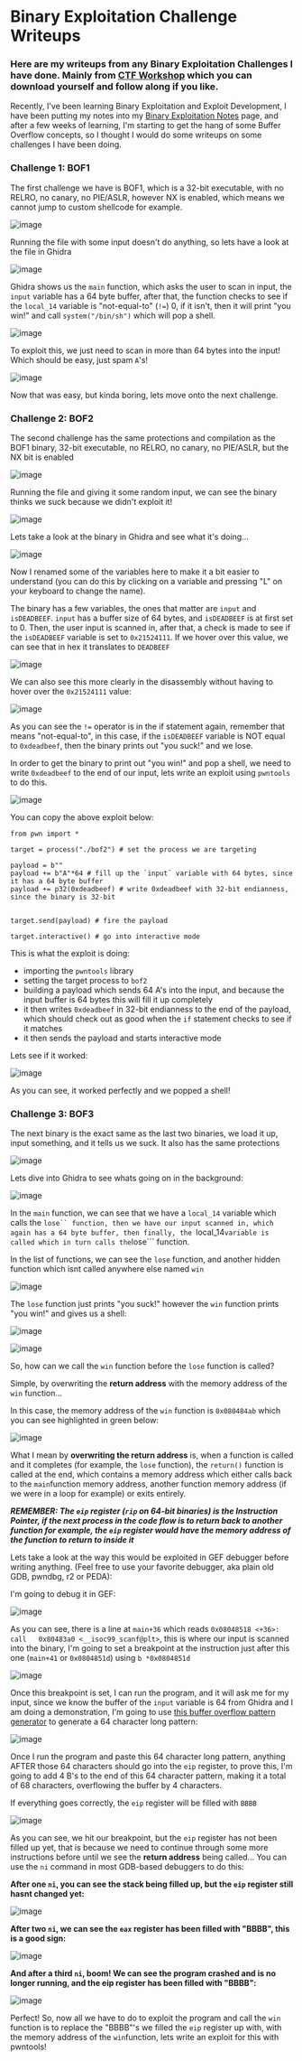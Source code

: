 # Binary Exploitation Challenge Writeups

### Here are my writeups from any Binary Exploitation Challenges I have done. Mainly from [CTF Workshop](https://github.com/kablaa/CTF-Workshop) which you can download yourself and follow along if you like.

Recently, I've been learning Binary Exploitation and Exploit Development, I have been putting my notes into my [Binary Exploitation Notes](./binex.html) page, and after a few weeks of learning, I'm starting to get the hang of some Buffer Overflow concepts, so I thought I would do some writeups on some challenges I have been doing.

### Challenge 1: BOF1

The first challenge we have is BOF1, which is a 32-bit executable, with no RELRO, no canary, no PIE/ASLR, however NX is enabled, which means we cannot jump to custom shellcode for example.

![image](https://github.com/0xwyvn/0xwyvn.github.io/assets/114181159/09e715ca-2a6e-4da4-9c93-abad584fab02)

Running the file with some input doesn't do anything, so lets have a look at the file in Ghidra

![image](https://github.com/0xwyvn/0xwyvn.github.io/assets/114181159/5e58e5e2-d4ba-4a5d-9341-3e58bcde43e7)

Ghidra shows us the ```main``` function, which asks the user to scan in input, the ```input``` variable has a 64 byte buffer, after that, the function checks to see if the ```local_14``` variable is "not-equal-to" (```!=```) 0, if it isn't, then it will print "you win!" and call ```system("/bin/sh")``` which will pop a shell. 

![image](https://github.com/0xwyvn/0xwyvn.github.io/assets/114181159/83ba27df-8096-48ef-96bd-6bb3c93dcc45)

To exploit this, we just need to scan in more than 64 bytes into the input! Which should be easy, just spam ```A```'s!

![image](https://github.com/0xwyvn/0xwyvn.github.io/assets/114181159/67cee650-166b-44d2-8b3f-8958be2e7bac)

Now that was easy, but kinda boring, lets move onto the next challenge.

### Challenge 2: BOF2

The second challenge has the same protections and compilation as the BOF1 binary, 32-bit executable, no RELRO, no canary, no PIE/ASLR, but the NX bit is enabled

![image](https://github.com/0xwyvn/0xwyvn.github.io/assets/114181159/2d865daf-ad34-442b-8c71-dafa08535d4e)

Running the file and giving it some random input, we can see the binary thinks we suck because we didn't exploit it!

![image](https://github.com/0xwyvn/0xwyvn.github.io/assets/114181159/81f6b059-46b8-42be-a102-7064ce9bd7c7)

Lets take a look at the binary in Ghidra and see what it's doing...

![image](https://github.com/0xwyvn/0xwyvn.github.io/assets/114181159/7764f442-5edf-4476-a4c7-e32cbdc378bf)

Now I renamed some of the variables here to make it a bit easier to understand (you can do this by clicking on a variable and pressing "L" on your keyboard to change the name).

The binary has a few variables, the ones that matter are ```input``` and ```isDEADBEEF```. ```input``` has a buffer size of 64 bytes, and ```isDEADBEEF``` is at first set to 0. Then, the user input is scanned in, after that, a check is made to see if the ```isDEADBEEF``` variable is set to ```0x21524111```. If we hover over this value, we can see that in hex it translates to ```DEADBEEF```

![image](https://github.com/0xwyvn/0xwyvn.github.io/assets/114181159/80749551-41e3-4d30-9137-a4d19c8773af)

We can also see this more clearly in the disassembly without having to hover over the ```0x21524111``` value:

![image](https://github.com/0xwyvn/0xwyvn.github.io/assets/114181159/91312177-1597-401c-b61b-c8d6f3811be9)

As you can see the ```!=``` operator is in the if statement again, remember that means "not-equal-to", in this case, if the ```isDEADBEEF``` variable is NOT equal to ```0xdeadbeef```, then the binary prints out "you suck!" and we lose.

In order to get the binary to print out "you win!" and pop a shell, we need to write ```0xdeadbeef``` to the end of our input, lets write an exploit using ```pwntools``` to do this.

![image](https://github.com/0xwyvn/0xwyvn.github.io/assets/114181159/45247296-ae2c-44c0-9a6e-288a641e1bcf)

You can copy the above exploit below:

```
from pwn import *

target = process("./bof2") # set the process we are targeting

payload = b"" 
payload += b"A"*64 # fill up the `input` variable with 64 bytes, since it has a 64 byte buffer
payload += p32(0xdeadbeef) # write 0xdeadbeef with 32-bit endianness, since the binary is 32-bit


target.send(payload) # fire the payload

target.interactive() # go into interactive mode
```

This is what the exploit is doing:

- importing the ```pwntools``` library
- setting the target process to ```bof2```
- building a payload which sends 64 A's into the input, and because the input buffer is 64 bytes this will fill it up completely
- it then writes ```0xdeadbeef``` in 32-bit endianness to the end of the payload, which should check out as good when the ```if``` statement checks to see if it matches
- it then sends the payload and starts interactive mode

Lets see if it worked:

![image](https://github.com/0xwyvn/0xwyvn.github.io/assets/114181159/271dd0ce-d76a-4ed3-b63b-7feb7cdb809c)

As you can see, it worked perfectly and we popped a shell!

### Challenge 3: BOF3

The next binary is the exact same as the last two binaries, we load it up, input something, and it tells us we suck. It also has the same protections

![image](https://github.com/0xwyvn/0xwyvn.github.io/assets/114181159/0a5969f8-709d-4ebb-b2f5-27de67d7ab5a)

Lets dive into Ghidra to see whats going on in the background:

![image](https://github.com/0xwyvn/0xwyvn.github.io/assets/114181159/815b9ceb-468c-415e-85a2-d46e2135aa58)

In the ```main``` function, we can see that we have a ```local_14``` variable which calls the ```lose`` function, then we have our input scanned in, which again has a 64 byte buffer, then finally, the ```local_14``` variable is called which in turn calls the ```lose``` function.

In the list of functions, we can see the ```lose``` function, and another hidden function which isnt called anywhere else named ```win```

![image](https://github.com/0xwyvn/0xwyvn.github.io/assets/114181159/e558a2ae-8da7-4e98-a565-8aee94e2e755)

The ```lose``` function just prints "you suck!" however the ```win``` function prints "you win!" and gives us a shell:

![image](https://github.com/0xwyvn/0xwyvn.github.io/assets/114181159/1dfa2cf8-e65b-4b82-aa0e-f34bf1cc4d3d)

![image](https://github.com/0xwyvn/0xwyvn.github.io/assets/114181159/d78187c1-0a9c-44d3-a95c-373f72f98e7d)

So, how can we call the ```win``` function before the ```lose``` function is called?

Simple, by overwriting the **return address** with the memory address of the ```win``` function...

In this case, the memory address of the ```win``` function is ```0x080484ab``` which you can see highlighted in green below:

![image](https://github.com/0xwyvn/0xwyvn.github.io/assets/114181159/704d1642-2cdd-4966-946f-eb18747f38da)

What I mean by **overwriting the return address** is, when a function is called and it completes (for example, the ```lose``` function), the ```return()``` function is called at the end, which contains a memory address which either calls back to the ```main```function memory address, another function memory address (if we were in a loop for example) or exits entirely.

***REMEMBER: The ```eip``` register (```rip``` on 64-bit binaries) is the Instruction Pointer, if the next process in the code flow is to return back to another function for example, the ```eip``` register would have the memory address of the function to return to inside it***

Lets take a look at the way this would be exploited in GEF debugger before writing anything. (Feel free to use your favorite debugger, aka plain old GDB, pwndbg, r2 or PEDA):

I'm going to debug it in GEF:

![image](https://github.com/0xwyvn/0xwyvn.github.io/assets/114181159/7eb5b68e-d449-423d-a6ec-0ec378572fea)

As you can see, there is a line at ```main+36``` which reads ```0x08048518 <+36>:	call   0x80483a0 <__isoc99_scanf@plt>```, this is where our input is scanned into the binary, I'm going to set a breakpoint at the instruction just after this one (```main+41``` or ```0x0804851d```) using ```b *0x0804851d```

![image](https://github.com/0xwyvn/0xwyvn.github.io/assets/114181159/b3c8d8b8-09ec-4e94-bb86-4aae4d272b74)

Once this breakpoint is set, I can run the program, and it will ask me for my input, since we know the buffer of the ```input``` variable is 64 from Ghidra and I am doing a demonstration, I'm going to use [this buffer overflow pattern generator](https://wiremask.eu/tools/buffer-overflow-pattern-generator/?) to generate a 64 character long pattern:

![image](https://github.com/0xwyvn/0xwyvn.github.io/assets/114181159/ff01ec56-8ef2-45f3-bd5a-1efb5b6e2057)

Once I run the program and paste this 64 character long pattern, anything AFTER those 64 characters should go into the ```eip``` register, to prove this, I'm going to add 4 B's to the end of this 64 character pattern, making it a total of 68 characters, overflowing the buffer by 4 characters.

If everything goes correctly, the ```eip``` register will be filled with ```BBBB```

![image](https://github.com/0xwyvn/0xwyvn.github.io/assets/114181159/6dd84aab-0d27-42a4-950f-890dc9d126b1)

As you can see, we hit our breakpoint, but the ```eip``` register has not been filled up yet, that is because we need to continue through some more instructions before until we see the **return address** being called... You can use the ```ni``` command in most GDB-based debuggers to do this:

**After one ```ni```, you can see the stack being filled up, but the ```eip``` register still hasnt changed yet:**

![image](https://github.com/0xwyvn/0xwyvn.github.io/assets/114181159/ec88dca6-87fc-41b6-b91d-f378ff53db51)

**After two ```ni```, we can see the ```eax``` register has been filled with "BBBB", this is a good sign:**

![image](https://github.com/0xwyvn/0xwyvn.github.io/assets/114181159/8b9cceba-813d-4198-b5e4-c47cfa17591b)

**And after a third ```ni```, boom! We can see the program crashed and is no longer running, and the eip register has been filled with "BBBB":** 

![image](https://github.com/0xwyvn/0xwyvn.github.io/assets/114181159/51407f3a-5714-49ae-b679-3466d658af51)

Perfect! So, now all we have to do to exploit the program and call the ```win``` function is to replace the "BBBB"'s we filled the ```eip``` register up with, with the memory address of the ```win```function, lets write an exploit for this with pwntools!

